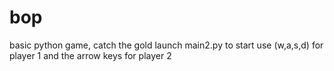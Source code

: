 # bop
basic python game, catch the gold
launch main2.py to start
use (w,a,s,d) for player 1 and the arrow keys for player 2
